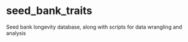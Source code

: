 # seed_bank_traits
Seed bank longevity database, along with scripts for data wrangling and analysis
